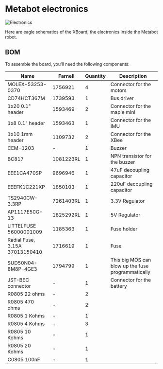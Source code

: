 # Metabot electronics

![Electronics](/docs/img/elec.png)

Here are eagle schematics of the XBoard, the electronics inside the Metabot
robot.

## BOM

To assemble the board, you'll need the following components:

Name       | Farnell       | Quantity      | Description
-----------|---------------|---------------|--------------------------------------
MOLEX-53253-0370 | 1756921 | 4 | Connector for the motors
CD74HCT367M | 1739593 | 1 | Bus driver
1x20 0.1" header | 1593469 | 2 | Connector for the maple mini
1x8 0.1" header | 1593463 | 1 | Connector for the IMU
1x10 1mm header | 1109732 | 2 | Connector for the XBee
CEM-1203 | - | 1 | Buzzer
BC817 | 1081223RL | 1 | NPN transistor for the buzzer
EEE1CA470SP | 9696946 | 1 | 47uF decoupling capacitor
EEEFK1C221XP | 1850103 | 1 | 220uF decoupling capacitor
TS2940CW-3.3RP | 7261403RL | 1             | 3.3V Regulator
AP1117E50G-13 | 1825292RL  | 1             | 5V Regulator
LITTELFUSE  56000001009  | 1185363 | 1     | Fuse holder
Radial Fuse, 3.15A  37013150410 | 1716619 | 1 | Fuse
SUD50N04-8M8P-4GE3 | 1794799 | 1     | This big MOS can blow up the fuse programmatically
JST-BEC connector | - | 1 | Connector for the battery
R0805 22 ohms | - | 2 | 
R0805 470 ohms | - | 2 | 
R0805 1 Kohms | - | 1 |
R0805 4 Kohms | - | 3 |
R0805 10 Kohms | - | 1 |
R0805 20 Kohms | - | 1 |
C0805 100nF | - | 1 |

